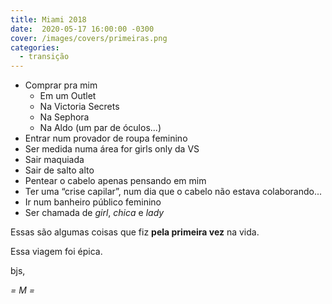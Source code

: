 ```yaml
---
title: Miami 2018
date:  2020-05-17 16:00:00 -0300
cover: /images/covers/primeiras.png
categories:
  - transição
---
```


* Comprar pra mim
	* Em um Outlet
	* Na Victoria Secrets
	* Na Sephora
	* Na Aldo (um par de óculos...)
* Entrar num provador de roupa feminino
* Ser medida numa área for girls only da VS
* Sair maquiada
* Sair de salto alto
* Pentear o cabelo apenas pensando em mim
* Ter uma “crise capilar”, num dia que o cabelo não estava colaborando...
* Ir num banheiro público feminino
* Ser chamada de _girl_, _chica_ e _lady_

Essas são algumas coisas que fiz **pela primeira vez** na vida.

Essa viagem foi épica.

bjs,

  _= M =_

